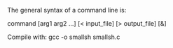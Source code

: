 The general syntax of a command line is:

command [arg1 arg2 ...] [< input_file] [> output_file] [&]

Compile with:
gcc -o smallsh smallsh.c

